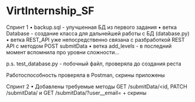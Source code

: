 # VirtInternship_SF

Спринт 1
• backup.sql - улучшенная БД из первого задания
• ветка Database - создание класса для дальнейшей работы с БД (database.py)
• ветка REST_API уже непосредственно связана с разбработкой REST API c методом POST submitData
• ветка add_levels - в последний момент вспомнила про уровни сложности...

 p.s. test_database.py - побочный файл, проверяла до создания реста
  
Работоспособность проверяла в Postman, скрины приложены

Спринт 2
• Добавлены требуемые методы GET /submitData/<id, PATCH /submitData/<id> и GET /submitData/?user__email=<email> + скрины
